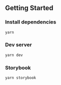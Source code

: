 ## Getting Started

### Install dependencies

```bash
yarn
```

### Dev server

```bash
yarn dev
```

### Storybook

```bash
yarn storybook
```
